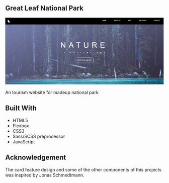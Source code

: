 ## Great Leaf National Park

![screenshot](img/screenshot.png)

An tourism website for madeup national park
## Built With

- HTML5
- Flexbox
- CSS3
- Sass/SCSS preprocessor
- JavaScript

## Acknowledgement

The card feature design and some of the other components of this projects was inspired by Jonas Schmedtmann.
